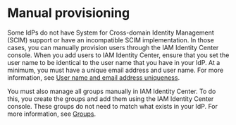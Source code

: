 # Manual provisioning<a name="provision-manually"></a>

Some IdPs do not have System for Cross\-domain Identity Management \(SCIM\) support or have an incompatible SCIM implementation\. In those cases, you can manually provision users through the IAM Identity Center console\. When you add users to IAM Identity Center, ensure that you set the user name to be identical to the user name that you have in your IdP\. At a minimum, you must have a unique email address and user name\. For more information, see [User name and email address uniqueness](users-groups-provisioning.md#username-email-unique)\.

You must also manage all groups manually in IAM Identity Center\. To do this, you create the groups and add them using the IAM Identity Center console\. These groups do not need to match what exists in your IdP\. For more information, see [Groups](users-groups-provisioning.md#groups-concept)\.